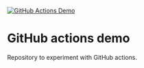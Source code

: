 [![GitHub Actions Demo](https://github.com/catay/actions-demo/actions/workflows/github-actions-demo.yml/badge.svg)](https://github.com/catay/actions-demo/actions/workflows/github-actions-demo.yml)

# GitHub actions demo

Repository to experiment with GitHub actions.

